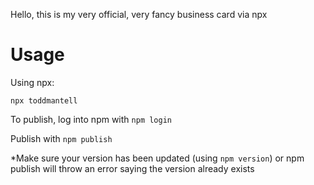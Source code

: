 Hello, this is my very official, very fancy business card via npx

# Usage
Using npx:
```
npx toddmantell
```

To publish, log into npm with ```npm login```

Publish with ```npm publish```

*Make sure your version has been updated (using ```npm version```) or npm publish will throw an error saying the version already exists